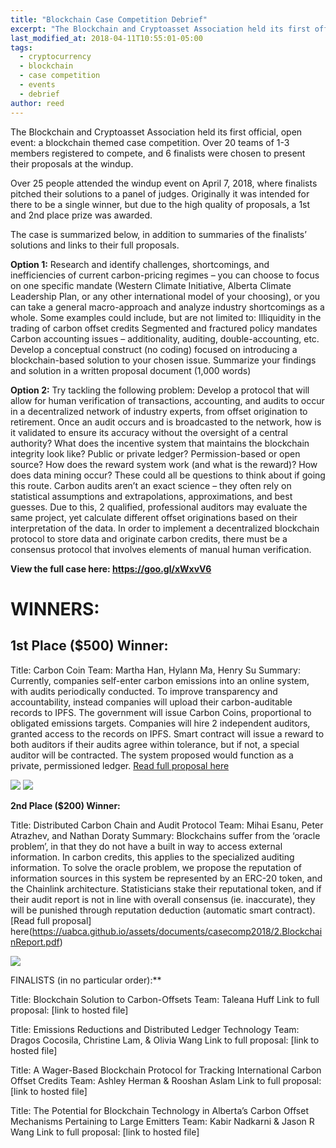```yaml
---
title: "Blockchain Case Competition Debrief"
excerpt: "The Blockchain and Cryptoasset Association held its first official, open event: a blockchain themed case competition. Over 20 teams of 1-3 members registered, 6 finalists were chosen, and a 1st ($500) and 2nd ($200) place prize were awarded. Over 25 people attended the windup presentations."
last_modified_at: 2018-04-11T10:55:01-05:00
tags: 
  - cryptocurrency
  - blockchain
  - case competition
  - events
  - debrief
author: reed
---
```

The Blockchain and Cryptoasset Association held its first official, open event: a blockchain themed case competition. Over 20 teams of 1-3 members registered to compete, and 6 finalists were chosen to present their proposals at the windup. 

Over 25 people attended the windup event on April 7, 2018, where finalists pitched their solutions to a panel of judges. Originally it was intended for there to be a single winner, but due to the high quality of proposals, a 1st and 2nd place prize was awarded.

The case is summarized below, in addition to summaries of the finalists’ solutions and links to their full proposals. 

**Option 1:**
Research and identify challenges, shortcomings, and inefficiencies of current carbon-pricing regimes – you can choose to focus on one specific mandate (Western Climate Initiative, Alberta Climate Leadership Plan, or any other international model of your choosing), or you can take a general macro-approach and analyze industry shortcomings as a whole. Some examples could include, but are not limited to:
Illiquidity in the trading of carbon offset credits
Segmented and fractured policy mandates
Carbon accounting issues – additionality, auditing, double-accounting, etc.
Develop a conceptual construct (no coding) focused on introducing a blockchain-based solution to your chosen issue.
Summarize your findings and solution in a written proposal document (1,000 words)

**Option 2:**
Try tackling the following problem: Develop a protocol that will allow for human verification of transactions, accounting, and audits to occur in a decentralized network of industry experts, from offset origination to retirement. Once an audit occurs and is broadcasted to the network, how is it validated to ensure its accuracy without the oversight of a central authority? What does the incentive system that maintains the blockchain integrity look like? Public or private ledger? Permission-based or open source? How does the reward system work (and what is the reward)? How does data mining occur? These could all be questions to think about if going this route.
Carbon audits aren’t an exact science – they often rely on statistical assumptions and extrapolations, approximations, and best guesses. Due to this, 2 qualified, professional auditors may evaluate the same project, yet calculate different offset originations based on their interpretation of the data. In order to implement a decentralized blockchain protocol to store data and originate carbon credits, there must be a consensus protocol that involves elements of manual human verification.

**View the full case here: https://goo.gl/xWxvV6**

# WINNERS: #

## 1st Place ($500) Winner: ## 

Title: Carbon Coin 
Team: Martha Han, Hylann Ma, Henry Su
Summary: Currently, companies self-enter carbon emissions into an online system, with audits periodically conducted. To improve transparency and accountability, instead companies will upload their carbon-auditable records to IPFS. The government will issue Carbon Coins, proportional to obligated emissions targets. Companies will hire 2 independent auditors, granted access to the records on IPFS. Smart contract will issue a reward to both auditors if their audits agree within tolerance, but if not, a special auditor will be contracted.  The system proposed would function as a private, permissioned ledger.  [Read full proposal here](https://uabca.github.io/assets/documents/casecomp2018/4.%20Blockchain%20Case%20Competition%20-%20CarbonCoin.pdf)

![](https://uabca.github.io/assets/documents/casecomp2018/images/Carboncoin1.PNG)
![](https://uabca.github.io/assets/documents/casecomp2018/images/Carboncoin2.PNG)

**2nd Place ($200) Winner:** 

Title: Distributed Carbon Chain and Audit Protocol 
Team: Mihai Esanu, Peter Atrazhev, and Nathan Doraty 
Summary:  Blockchains suffer from the ‘oracle problem’, in that they do not have a built in way to access external information. In carbon credits, this applies to the specialized auditing information. To solve the oracle problem, we propose the reputation of information sources in this system be represented by an ERC-20 token, and the Chainlink architecture. Statisticians stake their reputational token, and if their audit report is not in line with overall consensus (ie. inaccurate), they will be punished through reputation deduction (automatic smart contract). [Read full proposal] here(https://uabca.github.io/assets/documents/casecomp2018/2.BlockchainReport.pdf)

![](https://uabca.github.io/assets/documents/casecomp2018/images/High_level_architecture.PNG)

FINALISTS (in no particular order):** 

Title: Blockchain Solution to Carbon-Offsets
Team: Taleana Huff
Link to full proposal: [link to hosted file]

Title: Emissions Reductions and Distributed Ledger Technology
Team: Dragos Cocosila, Christine Lam, & Olivia Wang
Link to full proposal: [link to hosted file]

Title: A Wager-Based Blockchain Protocol for Tracking International Carbon Offset Credits
Team: Ashley Herman & Rooshan Aslam
Link to full proposal: [link to hosted file]

Title: The Potential for Blockchain Technology in Alberta’s Carbon Offset Mechanisms Pertaining to Large Emitters
Team: Kabir Nadkarni & Jason R Wang
Link to full proposal: [link to hosted file]




